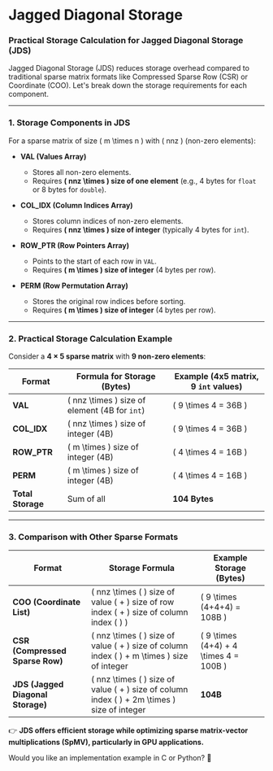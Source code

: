 # Jagged Diagonal Storage


### **Practical Storage Calculation for Jagged Diagonal Storage (JDS)**  

Jagged Diagonal Storage (JDS) reduces storage overhead compared to traditional sparse matrix formats like Compressed Sparse Row (CSR) or Coordinate (COO). Let's break down the storage requirements for each component.  

---

### **1. Storage Components in JDS**
For a sparse matrix of size \( m \times n \) with \( nnz \) (non-zero elements):

- **VAL (Values Array)**  
  - Stores all non-zero elements.  
  - Requires **\( nnz \times \) size of one element** (e.g., 4 bytes for `float` or 8 bytes for `double`).  

- **COL_IDX (Column Indices Array)**  
  - Stores column indices of non-zero elements.  
  - Requires **\( nnz \times \) size of integer** (typically 4 bytes for `int`).  

- **ROW_PTR (Row Pointers Array)**  
  - Points to the start of each row in `VAL`.  
  - Requires **\( m \times \) size of integer** (4 bytes per row).  

- **PERM (Row Permutation Array)**  
  - Stores the original row indices before sorting.  
  - Requires **\( m \times \) size of integer** (4 bytes per row).  

---

### **2. Practical Storage Calculation Example**
Consider a **4 × 5 sparse matrix** with **9 non-zero elements**:  

| Format  | Formula for Storage (Bytes) | Example (4x5 matrix, 9 `int` values) |
|---------|-----------------------------|--------------------------------------|
| **VAL**     | \( nnz \times \) size of element (4B for `int`) | \( 9 \times 4 = 36B \) |
| **COL_IDX** | \( nnz \times \) size of integer (4B) | \( 9 \times 4 = 36B \) |
| **ROW_PTR** | \( m \times \) size of integer (4B) | \( 4 \times 4 = 16B \) |
| **PERM**    | \( m \times \) size of integer (4B) | \( 4 \times 4 = 16B \) |
| **Total Storage** | Sum of all | **104 Bytes** |

---

### **3. Comparison with Other Sparse Formats**
| Format | Storage Formula | Example Storage (Bytes) |
|--------|----------------|-------------------------|
| **COO (Coordinate List)** | \( nnz \times ( \) size of value \( + \) size of row index \( + \) size of column index \( ) \) | \( 9 \times (4+4+4) = 108B \) |
| **CSR (Compressed Sparse Row)** | \( nnz \times ( \) size of value \( + \) size of column index \( ) + m \times \) size of integer | \( 9 \times (4+4) + 4 \times 4 = 100B \) |
| **JDS (Jagged Diagonal Storage)** | \( nnz \times ( \) size of value \( + \) size of column index \( ) + 2m \times \) size of integer | **104B** |

👉 **JDS offers efficient storage while optimizing sparse matrix-vector multiplications (SpMV), particularly in GPU applications.**  

Would you like an implementation example in C or Python? 🚀
